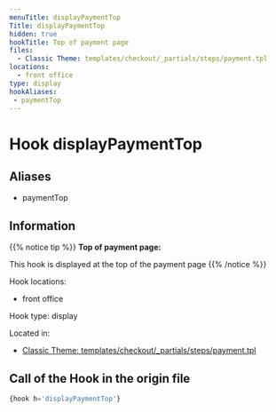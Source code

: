 ```yaml
---
menuTitle: displayPaymentTop
Title: displayPaymentTop
hidden: true
hookTitle: Top of payment page
files:
  - Classic Theme: templates/checkout/_partials/steps/payment.tpl
locations:
  - front office
type: display
hookAliases:
 - paymentTop
---
```


# Hook displayPaymentTop

## Aliases
 
 - paymentTop



## Information

{{% notice tip %}}
**Top of payment page:** 

This hook is displayed at the top of the payment page
{{% /notice %}}

Hook locations: 
  - front office

Hook type: display

Located in: 
  - [Classic Theme: templates/checkout/_partials/steps/payment.tpl](https://github.com/PrestaShop/classic-theme/blob/develop/templates/checkout/_partials/steps/payment.tpl)

## Call of the Hook in the origin file

```php
{hook h='displayPaymentTop'}
```